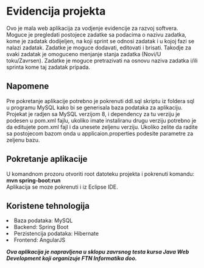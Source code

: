 # Evidencija projekta
Ovo je mala web aplikacija za vodjenje evidencije za razvoj softvera. Moguce je pregledati postojece zadatke sa podacima o nazivu zadatka, kome je zadatak dodijeljen, na koji sprint se odnosi zadatak i u kojoj fazi se nalazi zadatak. Zadatke je moguce dodavati, editovati i brisati. Takodje za svaki zadatak je omoguceno menjanje stanja zadatka (Novi/U toku/Zavrsen).
Zadatke je moguce pretrazivati na osnovu naziva zadatka i/ili sprinta kome taj zadatak pripada.

## Napomene
Pre pokretanje aplikacije potrebno je pokrenuti ddl.sql skriptu iz foldera sql u programu MySQL kako bi se generisala baza podataka za aplikaciju. Projekat je radjen sa MySQL verzijom 8, i dependency za tu verziju je podesen u pom.xml fajlu, ukoliko imate instaliranu drugu verziju potrebno je da editujete pom.xml fajl i da unesete zeljenu verziju. Ukoliko zelite da radite sa postojecom bazom onda u applicaion.properties podesite parametre za zeljenu bazu. 

## Pokretanje aplikacije
U komandnom prozoru otvoriti root datoteku projekta i pokrenuti komandu: <br>
<b>mvn spring-boot:run</b>
<br>
Aplikacija se moze pokrenuti i iz Eclipse IDE.

## Koristene tehnologija
<li>Baza podataka: MySQL
<li>Backend: Spring Boot
<li>Perzistencija podataka: Hibernate
<li>Frontend: AngularJS


<i><b>Ova aplikacija je napravljena u sklopu zavrsnog testa kursa Java Web Development koji organizuje FTN Informatika doo.</b></i>